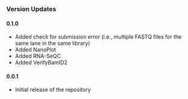 ### Version Updates

#### 0.1.0
* Added check for submission error (i.e., multiple FASTQ files for the same lane in the same library)
* Added NanoPlot
* Added RNA-SeQC
* Added VerifyBamID2

#### 0.0.1
* Initial release of the repository
